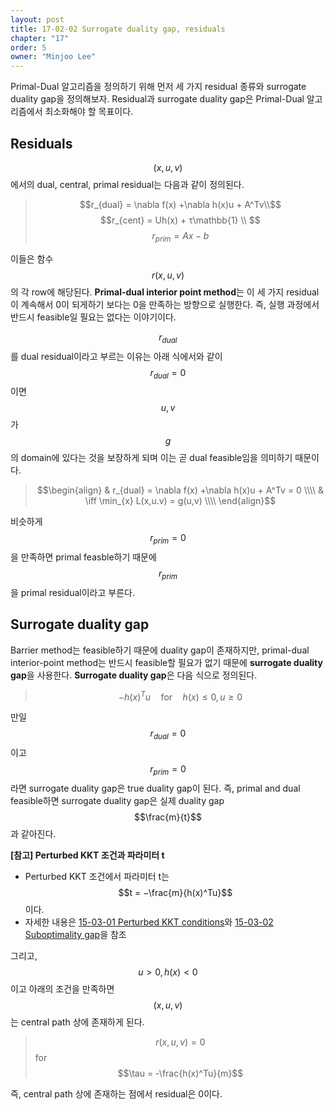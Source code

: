```yaml
---
layout: post
title: 17-02-02 Surrogate duality gap, residuals
chapter: "17"
order: 5
owner: "Minjoo Lee"
---
```

Primal-Dual 알고리즘을 정의하기 위해 먼저 세 가지 residual 종류와 surrogate duality gap을 정의해보자. Residual과 surrogate duality gap은 Primal-Dual 알고리즘에서 최소화해야 할 목표이다.

## Residuals
$$(x,u,v)$$에서의 dual, central, primal residual는 다음과 같이 정의된다. 

> $$r_{dual} = \nabla f(x) +\nabla h(x)u + A^Tv\\$$
> $$r_{cent} =  Uh(x) + τ\mathbb{1} \\ $$ 
> $$r_{prim} = Ax−b$$

이들은 함수 $$r(x,u,v)$$의 각 row에 해당된다. **Primal-dual interior point method**는 이 세 가지 residual이 계속해서 0이 되게하기 보다는 0을 만족하는 방향으로 실행한다. 즉, 실행 과정에서 반드시 feasible일 필요는 없다는 이야기이다.

$$r_{dual}$$를 dual residual이라고 부르는 이유는 아래 식에서와 같이 $$r_{dual} = 0$$이면 $$u, v$$가 $$g$$의 domain에 있다는 것을 보장하게 되며 이는 곧 dual feasible임을 의미하기 때문이다.

>$$\begin{align}
& r_{dual} = \nabla f(x) +\nabla h(x)u + A^Tv = 0 \\\\
& \iff \min_{x} L(x,u.v) = g(u,v) \\\\
\end{align}$$

비슷하게 $$r_{prim}=0$$을 만족하면 primal feasble하기 때문에 $$r_{prim}$$을 primal residual이라고 부른다.

## Surrogate duality gap
Barrier method는 feasible하기 때문에 duality gap이 존재하지만, primal-dual interior-point method는  반드시 feasible할 필요가 없기 때문에 **surrogate duality gap**을 사용한다. **Surrogate duality gap**은 다음 식으로 정의된다.

> $$−h(x)^Tu  \quad \text{for} \quad h(x) \le 0, u \ge 0$$ 

만일 $$r_{dual} = 0$$이고  $$r_{prim} = 0$$라면 surrogate duality gap은 true duality gap이 된다. 즉, primal and dual feasible하면 surrogate duality gap은 실제 duality gap $$\frac{m}{t}$$과 같아진다.

**[참고] Perturbed KKT 조건과 파라미터 t** <br>

* Perturbed KKT 조건에서 파라미터 t는 $$t = −\frac{m}{h(x)^Tu}$$이다. 
* 자세한 내용은 [15-03-01 Perturbed KKT conditions](https://wikidocs.net/21311)와 [15-03-02 Suboptimality gap](https://wikidocs.net/21312)을 참조

그리고, $$u > 0,h(x) < 0$$이고 아래의 조건을 만족하면 $$(x,u,v)$$는 central path 상에 존재하게 된다.

> $$r(x,u,v) = 0$$ for $$\tau = -\frac{h(x)^Tu}{m}$$

즉, central path 상에 존재하는 점에서 residual은 0이다.

